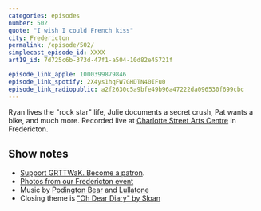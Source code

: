 ```yaml
---
categories: episodes
number: 502
quote: "I wish I could French kiss"
city: Fredericton
permalink: /episode/502/
simplecast_episode_id: XXXX
art19_id: 7d725c6b-373d-47f1-a504-10d82e45721f

episode_link_apple: 1000399879846
episode_link_spotify: 2X4ys1hqFW7GHDTN40IFu0
episode_link_radiopublic: a2f2630c5a9bfe49b96a47222da096530f699cbc
---
```


Ryan lives the "rock star" life, Julie documents a secret crush, Pat wants a bike, and much more. Recorded live at [Charlotte Street Arts Centre](http://www.charlottestreetarts.ca) in Fredericton.

## Show notes
* [Support GRTTWaK. Become a patron](https://grownupsreadthingstheywroteaskids.com/support/?utm_source=podcast&utm_medium=referral&utm_campaign=502).
* [Photos from our Fredericton event](https://www.facebook.com/media/set/?set=a.10155395183768600.1073741908.121054468599&type=1&l=0ff3c6e27e)
* Music by [Podington Bear](https://geo.itunes.apple.com/us/artist/podington-bear/id250459572?at=10lR7u&mt=1&app=music) and [Lullatone](https://geo.itunes.apple.com/us/artist/lullatone/id34467705?at=10lR7u&mt=1&app=music)
* Closing theme is ["Oh Dear Diary" by Sloan](http://sloan.spinshop.com/details/9850)